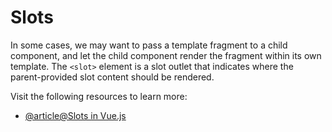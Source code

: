 # Slots

In some cases, we may want to pass a template fragment to a child component, and let the child component render the fragment within its own template. The `<slot>` element is a slot outlet that indicates where the parent-provided slot content should be rendered.

Visit the following resources to learn more:

- [@article@Slots in Vue.js](https://vuejs.org/guide/components/slots.html)
